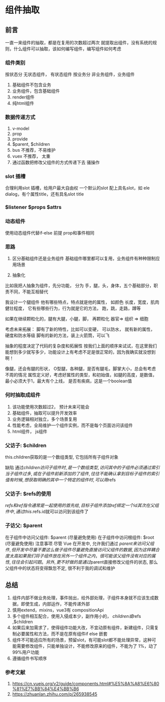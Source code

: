 # 组件抽取

## 前言

一直一来组件的抽取，都是在复用的次数超过两次 就提取出组件，没有系统的规则，什么组件可以抽取，该如何编写组件，编写组件如何考虑

### 组件类别

按状态分 无状态组件， 有状态组件
按业务分 非业务组件，业务组件

1. 基础组件不包含业务
2. 业务组件，包含基础组件
3. render组件
4. 纯html组件

### 数据传递方式

1. v-model
2. prop
3. provide
4. $parent, $children
5. bus 不推荐，不易维护
6. vuex 不推荐， 太重
7. 通过函数把修改父组件的方式传递下去 骚操作

### slot 插槽

合理利用slot 插槽，给用户最大自由权
一个默认的slot
配上具名slot，如 ele dialog，有个属性title，还有具名slot title

### $listener $props $attrs

### 动态组件

使用动态组件代替if-else
前提 prop和事件相同

### 思路

1. 区分基础组件还是业务组件
基础组件哪里都可以复用，业务组件有种种限制应用场景

2. 抽象化

比如我把人抽象为组件，先分功能， 分为 手，腿，头，身体，五个基础部分，职责不同，不能互相替代

我设计一个腿组件
他有哪些特点，特点就是他的属性， 如颜色 长度，宽度，肌肉健壮程度，
它有些哪些行为，行为就是它的方法， 跑，跳，走路，蹲等

如果在继续颗粒化的，腿有大腿，小腿，脚， 再颗粒化  器官=> 组织 => 细胞

考虑未来拓展：
脚有了新的特性，比如可以变硬， 可以防水， 就有新的属性， 硬度和防水等级
脚有的新的方法，装上火箭筒，可以飞

抽象的程度决定了代码的复杂度和拓展性
按我们上面的顺序来试试，在这里我们能想到多少就写多少，功能设计上有考虑不足是很正常的，因为我确实就没想到啊！

像腿，还会有腿的形状， O型腿，各种腿，是否有腿毛，脚掌大小，总会有考虑不周的情况
属性定义好，考虑好属性的类型，和初始值，如腿的高度，是数值，最小必须大于1，最大有个上线， 是否有疾病，这是一个boolean值

### 何时抽取成组件

1. 该功能使用次数超过2， 预计未来可能会
2. 基础组件，抽取可以提升开发效率
3. 业务逻辑相对独立，多个场景复用
4. 性能考虑，全局维护一个组件实例，而不是每个页面访问该组件
5. html组件， js组件

### 父访子: $children

this.children获取的是一个数组类型, 它包括所有子组件对象

缺陷
通过$children访问子组件时, 是一个数组类型, 访问其中的子组件必须通过索引
当子组件过多, 或在子组件前新添加的了组件, 往往不能确认拿到目标子组件的索引值
有时候, 想获取明确的其中一个特定的组件时, 可以用$refs

### 父访子: $refs的使用

$refs 和 ref指令通常是一起 使用的
首先给, 目标子组件添加ref绑定一个id
其次在父组件中, 通过this.$refs.id就可以访问到该组件了

### 子访父: $parent

在子组件中访问父组件: $parent (尽量避免使用)
在子组件中访问根组件: $root (尽量避免使用)
注意事项
尽管 Vue 在开发中, 允许我们通过 $parent 来访问父组件, 但开发中尽量不要这么做
子组件尽量避免直接访问父组件的数据, 因为这样耦合度太高
如果我们将子组件放在另外一个组件之内，很可能该父组件没有对应的属性, 往往会引起问题。
另外, 更不好做的是通过$parent直接修改父组件的状态, 那么父组件中的状态将变得飘忽不定, 很不利于我的调试和维护

## 总结

1. 组件内部不做业务处理，事件抛出，给外部处理，子组件本身就不应该生成数据，即使生成，内部运作，不能传递外部
2. 慎用extend，mixins，vue3有 compositionApi
3. 多个组件相互配合，使用入侵成本少，副作用小的， $children或$refs ,$children
4. 如果后来加需求了，使得组件功能大改，不宜动原有组件，新建组件，只需复制必要属性和方法，而不是在原有组件if else 嵌套
5. 组件不可能适应所有的场景，预留slot，有可能slot都不能处理异常，这种可能需要修改组件，只能单独设计，不能修改原来的组件，不能为了 1%，动了 99%用户功能
6. 遵循组件书写顺序

### 参考文献

1. <https://cn.vuejs.org/v2/guide/components.html#%E5%8A%A8%E6%80%81%E7%BB%84%E4%BB%B6>
2. <https://zhuanlan.zhihu.com/p/265938545>

